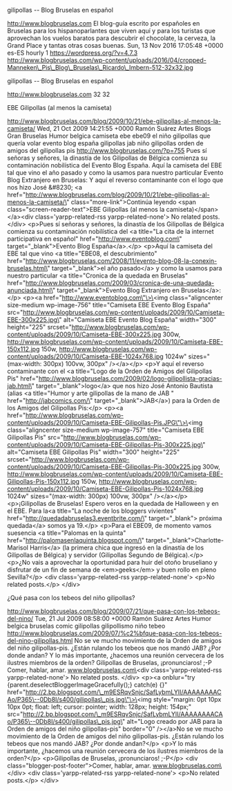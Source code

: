 gilipollas -- Blog Bruselas en español

http://www.blogbruselas.com El blog-guía escrito por españoles en
Bruselas para los hispanoparlantes que viven aquí y para los turistas
que aprovechan los vuelos baratos para descubrir el chocolate, la
cerveza, la Grand Place y tantas otras cosas buenas. Sun, 13 Nov 2016
17:05:48 +0000 es-ES hourly 1 https://wordpress.org/?v=4.7.3
http://www.blogbruselas.com/wp-content/uploads/2016/04/cropped-Manneken\_Pis\_Blog\_Bruselas\_Ricardo\_Imbern-512-32x32.jpg

gilipollas -- Blog Bruselas en español

http://www.blogbruselas.com 32 32

EBE Gilipollas (al menos la camiseta)

http://www.blogbruselas.com/blog/2009/10/21/ebe-gilipollas-al-menos-la-camiseta/
Wed, 21 Oct 2009 14:21:55 +0000 Ramón Suárez Artes Blogs Gran Bruselas
Humor belgica camiseta ebe ebe09 el niño gilipollas que quería volar
evento blog españa gilipollas jab niño gilipollas orden de amigos del
gilipollas pis http://www.blogbruselas.com/?p=755 Pues sí señoras y
señores, la dinastía de los Gilipollas de Bélgica comienza su
contaminación nobilística del Evento Blog España. Aquí la camiseta del
EBE tal que vino el año pasado y como la usamos para nuestro particular
Evento Blog Extranjero en Bruselas: Y aquí el reverso contaminante con
el logo que nos hizo José &\#8230; \<a
href=\"http://www.blogbruselas.com/blog/2009/10/21/ebe-gilipollas-al-menos-la-camiseta/\"
class=\"more-link\"\>Continúa leyendo \<span
class=\"screen-reader-text\"\>EBE Gilipollas (al menos la
camiseta)\</span\>\</a\>\<div class=\'yarpp-related-rss
yarpp-related-none\'\> No related posts. \</div\> \<p\>Pues sí señoras y
señores, la dinastía de los Gilipollas de Bélgica comienza su
contaminación nobilística del \<a title=\"La cita de la internet
participativa en español\" href=\"http://www.eventoblog.com\"
target=\"\_blank\"\>Evento Blog España\</a\>.\</p\> \<p\>Aquí la
camiseta del EBE tal que vino \<a title=\"EBE08, el descubrimiento\"
href=\"http://www.blogbruselas.com/2008/11/evento-blog-08-la-conexin-bruselas.html\"
target=\"\_blank\"\>el año pasado\</a\> y como la usamos para nuestro
particular \<a title=\"Cronica de la quedada en Bruselas\"
href=\"http://www.blogbruselas.com/2009/03/cronica-de-una-quedada-anunciada.html\"
target=\"\_blank\"\>Evento Blog Extranjero en Bruselas\</a\>:\</p\>
\<p\>\<a href=\"http://www.eventoblog.com\"\>\<img class=\"aligncenter
size-medium wp-image-756\" title=\"Camiseta EBE Evento Blog España\"
src=\"http://www.blogbruselas.com/wp-content/uploads/2009/10/Camiseta-EBE-300x225.jpg\"
alt=\"Camiseta EBE Evento Blog España\" width=\"300\" height=\"225\"
srcset=\"http://www.blogbruselas.com/wp-content/uploads/2009/10/Camiseta-EBE-300x225.jpg
300w,
http://www.blogbruselas.com/wp-content/uploads/2009/10/Camiseta-EBE-150x112.jpg
150w,
http://www.blogbruselas.com/wp-content/uploads/2009/10/Camiseta-EBE-1024x768.jpg
1024w\" sizes=\"(max-width: 300px) 100vw, 300px\" /\>\</a\>\</p\> \<p\>Y
aquí el reverso contaminante con el \<a title=\"Logo de la Orden de
Amigos del Gilipollas Pis\"
href=\"http://www.blogbruselas.com/2009/02/logo-gilipollista-gracias-jab.html\"
target=\"\_blank\"\>logo\</a\> que nos hizo José Antonio Bautista (alias
\<a title=\"Humor y arte gilipollas de la mano de JAB \"
href=\"http://jabcomics.com/\" target=\"\_blank\"\>JAB\</a\>) para la
Orden de los Amigos del Gilipollas Pis:\</p\> \<p\>\<a
href=\"http://www.blogbruselas.com/wp-content/uploads/2009/10/Camiseta-EBE-Gilipollas-Pis.JPG\"\>\<img
class=\"aligncenter size-medium wp-image-757\" title=\"Camiseta EBE
Gilipollas Pis\"
src=\"http://www.blogbruselas.com/wp-content/uploads/2009/10/Camiseta-EBE-Gilipollas-Pis-300x225.jpg\"
alt=\"Camiseta EBE Gilipollas Pis\" width=\"300\" height=\"225\"
srcset=\"http://www.blogbruselas.com/wp-content/uploads/2009/10/Camiseta-EBE-Gilipollas-Pis-300x225.jpg
300w,
http://www.blogbruselas.com/wp-content/uploads/2009/10/Camiseta-EBE-Gilipollas-Pis-150x112.jpg
150w,
http://www.blogbruselas.com/wp-content/uploads/2009/10/Camiseta-EBE-Gilipollas-Pis-1024x768.jpg
1024w\" sizes=\"(max-width: 300px) 100vw, 300px\" /\>\</a\>\</p\>
\<p\>¡Gilipollas de Bruselas! Espero veros en la quedada de Halloween y
en el EBE. Para la\<a title=\"La noche de los bloggers vivientes\"
href=\"http://quedadabruselas3.eventbrite.com/\" target=\"\_blank\"\>
próxima quedada\</a\> somos ya 19.\</p\> \<p\>Para el EBE09, de momento
vamos suesencia \<a title=\"Palomas en la quinta\"
href=\"http://palomasenlaquinta.blogspot.com/\"
target=\"\_blank\"\>Charlotte-Marisol Harris\</a\> (la primera chica que
ingresó en la dinastía de los Gilipollas de Bélgica) y servidor
(Gilipollas Segundo de Bélgica).\</p\> \<p\>¿No vais a aprovechar la
oportunidad para huir del otoño bruseliano y disfrutar de un fin de
semana de \<em\>geeks\</em\> y buen rollo en pleno Sevilla?\</p\> \<div
class=\'yarpp-related-rss yarpp-related-none\'\> \<p\>No related
posts.\</p\> \</div\>

¿Qué pasa con los tebeos del niño gilipollas?

http://www.blogbruselas.com/blog/2009/07/21/que-pasa-con-los-tebeos-del-nino/
Tue, 21 Jul 2009 08:58:00 +0000 Ramón Suárez Artes Humor belgica
bruselas comic gilipollas gilipollismo niño tebeo
http://www.blogbruselas.com/2009/07/%c2%bfque-pasa-con-los-tebeos-del-nino-gilipollas.html
No se ve mucho movimiento de la Orden de amigos del niño gilipollas-pis.
¿Están rulando los tebeos que nos mandó JAB? ¿Por donde andan? Y lo más
importante, ¿hacemos una reunión cervecera de los ilustres miembros de
la orden? Gilipollas de Bruselas, ¡pronunciaros! ;-P Comer, hablar,
amar. www.blogbruselas.com\<div class=\'yarpp-related-rss
yarpp-related-none\'\> No related posts. \</div\> \<p\>\<a onblur=\"try
{parent.deselectBloggerImageGracefully();} catch(e) {}\"
href=\"http://2.bp.blogspot.com/\_m9ESRqvSnjc/SafLybmLYlI/AAAAAAAACAo/P365\--0Db8I/s400/gilipollas\_pis.jpg\"\>\<img
style=\"margin: 0pt 10px 10px 0pt; float: left; cursor: pointer; width:
128px; height: 154px;\"
src=\"http://2.bp.blogspot.com/\_m9ESRqvSnjc/SafLybmLYlI/AAAAAAAACAo/P365\--0Db8I/s400/gilipollas\_pis.jpg\"
alt=\"Logo creado por JAB para la Orden de amigos del niño
gilipollas-pis\" border=\"0\" /\>\</a\>No se ve mucho movimiento de la
Orden de amigos del niño gilipollas-pis. ¿Están rulando los tebeos que
nos mandó JAB? ¿Por donde andan?\</p\> \<p\>Y lo más importante,
¿hacemos una reunión cervecera de los ilustres miembros de la
orden?\</p\> \<p\>Gilipollas de Bruselas, ¡pronunciaros! ;-P\</p\> \<div
class=\"blogger-post-footer\"\>Comer, hablar, amar.
www.blogbruselas.com\</div\> \<div class=\'yarpp-related-rss
yarpp-related-none\'\> \<p\>No related posts.\</p\> \</div\>
